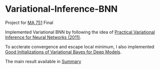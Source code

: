 # Variational-Inference-BNN

Project for [MA 751](https://www.bu.edu/academics/grs/courses/grs-ma-751/) Final


Implemented Variational BNN by following the idea of [Practical Variational Inference for Neural Networks (2011)](https://papers.nips.cc/paper/4329-practical-variational-inference-for-neural-networks).

To acclerate convergence and escape local minimum, I also implemented [Good Initializations of Variational Bayes for Deep Models](https://arxiv.org/pdf/1810.08083.pdf).


The main result available in [Summary](https://github.com/LeonCaesa/Variational-Inference-BNN/blob/master/751_Project%20.pdf)
